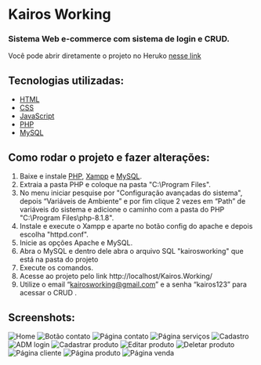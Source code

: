 # Kairos Working

### Sistema Web e-commerce com sistema de login e CRUD.

Você pode abrir diretamente o projeto no Heruko [nesse link](https://kairosworking.herokuapp.com)

## Tecnologias utilizadas:

* [HTML](https://www.w3schools.com/html/)
* [CSS](https://www.w3schools.com/css/)
* [JavaScript](https://www.javascript.com)
* [PHP](https://www.php.net)
* [MySQL](https://www.mysql.com)

## Como rodar o projeto e fazer alterações:

1. Baixe e instale [PHP](https://www.php.net/downloads.php), [Xampp](https://www.apachefriends.org/pt_br/download.html) e [MySQL](https://downloads.mysql.com/archives/workbench/).
2. Extraia a pasta PHP e coloque na pasta "C:\Program Files".
3. No menu iniciar pesquise por "Configuração avançadas do sistema", depois “Variáveis de Ambiente” e por fim clique 2 vezes em “Path” de variáveis do sistema e adicione o caminho com a pasta do PHP "C:\Program Files\php-8.1.8".
4. Instale e execute o Xampp e aparte no botão config do apache e depois escolha "httpd.conf".
5. Inicie as opções Apache e MySQL.
6. Abra o MySQL e dentro dele abra o arquivo SQL "kairosworking" que está na pasta do projeto
7. Execute os comandos.
8. Acesse ao projeto pelo link http://localhost/Kairos.Working/
9. Utilize o email “kairosworking@gmail.com” e a senha “kairos123” para acessar o CRUD .

## Screenshots:
![Home](https://user-images.githubusercontent.com/65717016/180028603-26ed34a5-b0e5-48dd-9730-594248e8dbf9.png)
![Botão contato](https://user-images.githubusercontent.com/65717016/180028618-8ccfe04c-001c-460a-90fb-0084a2d85db9.png)
![Página contato](https://user-images.githubusercontent.com/65717016/180028630-bbfeb9d8-28d5-4673-b058-393ea8beb0e4.png)
![Página serviços](https://user-images.githubusercontent.com/65717016/180028638-a3540b96-d706-4dc0-8c4d-394431fb93e8.png)
![Cadastro](https://user-images.githubusercontent.com/65717016/180028946-1da59f35-613d-4271-bc3c-b4907a5e7fd8.png)
![ADM login](https://user-images.githubusercontent.com/65717016/180028953-b0dc567c-7f7c-4f99-a1e5-2f23e08b435d.png)
![Cadastrar produto](https://user-images.githubusercontent.com/65717016/180028976-e934f7c0-b9a3-4059-a0f5-f2ea587d8259.png)
![Editar produto](https://user-images.githubusercontent.com/65717016/180028987-64e1b17f-db5a-4397-af23-6e7bd8fba630.png)
![Deletar produto](https://user-images.githubusercontent.com/65717016/180029003-1bdb533b-53f7-4af0-a124-4b9bb836d61d.png)
![Página cliente](https://user-images.githubusercontent.com/65717016/180029017-e13acab5-67ec-4768-baba-6ddee9bf50e0.png)
![Página produto](https://user-images.githubusercontent.com/65717016/180029024-24a929da-60c1-4fd9-9348-b0281caf0baa.png)
![Página venda](https://user-images.githubusercontent.com/65717016/180029032-f00806f9-17ed-4a69-9df1-3540ec85ea80.png)
